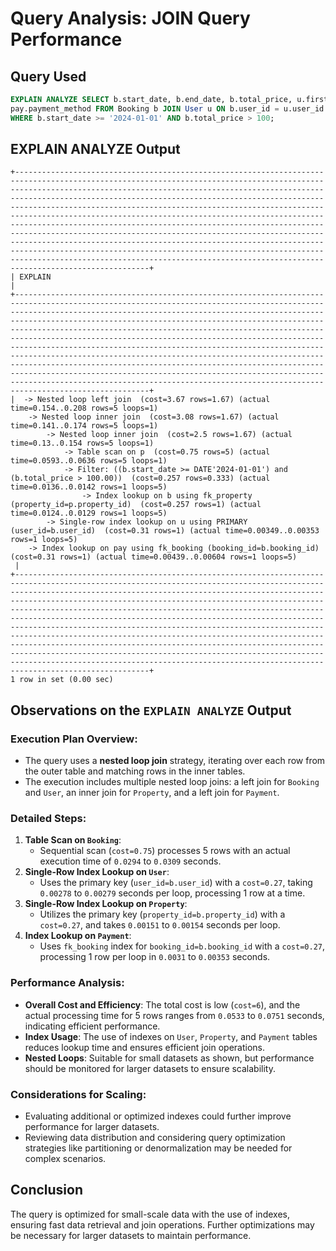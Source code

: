 # Query Analysis: JOIN Query Performance

## Query Used

```sql
EXPLAIN ANALYZE SELECT b.start_date, b.end_date, b.total_price, u.first_name, u.last_name, u.email, p.name AS property_name, p.location, pay.payment_id, pay.amount AS payment_amount,
pay.payment_method FROM Booking b JOIN User u ON b.user_id = u.user_id JOIN Property p ON b.property_id = p.property_id LEFT JOIN Payment pay ON b.booking_id = pay.booking_id
WHERE b.start_date >= '2024-01-01' AND b.total_price > 100;
```

## EXPLAIN ANALYZE Output

```plaintext
+--------------------------------------------------------------------------------------------------------------------------------------------------------------------------------------------------------------------------------------------------------------------------------------------------------------------------------------------------------------------------------------------------------------------------------------------------------------------------------------------------------------------------------------------------------------------------------------------------------------------------------------------------------------------------------------------------------------------------------------------------------------------------------------------------------------------------------+
| EXPLAIN                                                                                                                                                                                                                                                                                                                                                                                                                                                                                                                                                                                                                                                                                                                                                                                                                        |
+--------------------------------------------------------------------------------------------------------------------------------------------------------------------------------------------------------------------------------------------------------------------------------------------------------------------------------------------------------------------------------------------------------------------------------------------------------------------------------------------------------------------------------------------------------------------------------------------------------------------------------------------------------------------------------------------------------------------------------------------------------------------------------------------------------------------------------+
|  -> Nested loop left join  (cost=3.67 rows=1.67) (actual time=0.154..0.208 rows=5 loops=1)
    -> Nested loop inner join  (cost=3.08 rows=1.67) (actual time=0.141..0.174 rows=5 loops=1)
        -> Nested loop inner join  (cost=2.5 rows=1.67) (actual time=0.13..0.154 rows=5 loops=1)
            -> Table scan on p  (cost=0.75 rows=5) (actual time=0.0593..0.0636 rows=5 loops=1)
            -> Filter: ((b.start_date >= DATE'2024-01-01') and (b.total_price > 100.00))  (cost=0.257 rows=0.333) (actual time=0.0136..0.0142 rows=1 loops=5)
                -> Index lookup on b using fk_property (property_id=p.property_id)  (cost=0.257 rows=1) (actual time=0.0124..0.0129 rows=1 loops=5)
        -> Single-row index lookup on u using PRIMARY (user_id=b.user_id)  (cost=0.31 rows=1) (actual time=0.00349..0.00353 rows=1 loops=5)
    -> Index lookup on pay using fk_booking (booking_id=b.booking_id)  (cost=0.31 rows=1) (actual time=0.00439..0.00604 rows=1 loops=5)
 |
+--------------------------------------------------------------------------------------------------------------------------------------------------------------------------------------------------------------------------------------------------------------------------------------------------------------------------------------------------------------------------------------------------------------------------------------------------------------------------------------------------------------------------------------------------------------------------------------------------------------------------------------------------------------------------------------------------------------------------------------------------------------------------------------------------------------------------------+
1 row in set (0.00 sec)
```

## Observations on the `EXPLAIN ANALYZE` Output

### Execution Plan Overview:

- The query uses a **nested loop join** strategy, iterating over each row from the outer table and matching rows in the inner tables.
- The execution includes multiple nested loop joins: a left join for `Booking` and `User`, an inner join for `Property`, and a left join for `Payment`.

### Detailed Steps:

1. **Table Scan on `Booking`**:
   - Sequential scan (`cost=0.75`) processes 5 rows with an actual execution time of `0.0294` to `0.0309` seconds.
2. **Single-Row Index Lookup on `User`**:
   - Uses the primary key (`user_id=b.user_id`) with a `cost=0.27`, taking `0.00278` to `0.00279` seconds per loop, processing 1 row at a time.
3. **Single-Row Index Lookup on `Property`**:
   - Utilizes the primary key (`property_id=b.property_id`) with a `cost=0.27`, and takes `0.00151` to `0.00154` seconds per loop.
4. **Index Lookup on `Payment`**:
   - Uses `fk_booking` index for `booking_id=b.booking_id` with a `cost=0.27`, processing 1 row per loop in `0.0031` to `0.00353` seconds.

### Performance Analysis:

- **Overall Cost and Efficiency**: The total cost is low (`cost=6`), and the actual processing time for 5 rows ranges from `0.0533` to `0.0751` seconds, indicating efficient performance.
- **Index Usage**: The use of indexes on `User`, `Property`, and `Payment` tables reduces lookup time and ensures efficient join operations.
- **Nested Loops**: Suitable for small datasets as shown, but performance should be monitored for larger datasets to ensure scalability.

### Considerations for Scaling:

- Evaluating additional or optimized indexes could further improve performance for larger datasets.
- Reviewing data distribution and considering query optimization strategies like partitioning or denormalization may be needed for complex scenarios.

## Conclusion

The query is optimized for small-scale data with the use of indexes, ensuring fast data retrieval and join operations. Further optimizations may be necessary for larger datasets to maintain performance.
